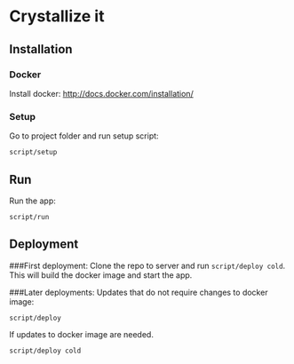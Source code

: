 # Crystallize it

## Installation

### Docker
Install docker: http://docs.docker.com/installation/

### Setup
Go to project folder and run setup script:
```
script/setup
```

## Run 
Run the app:
```
script/run
```

## Deployment
###First deployment:
Clone the repo to server and run `script/deploy cold`. This will build the docker image and start the app.

###Later deployments:
Updates that do not require changes to docker image:
```
script/deploy
```

If updates to docker image are needed.
```
script/deploy cold
```
